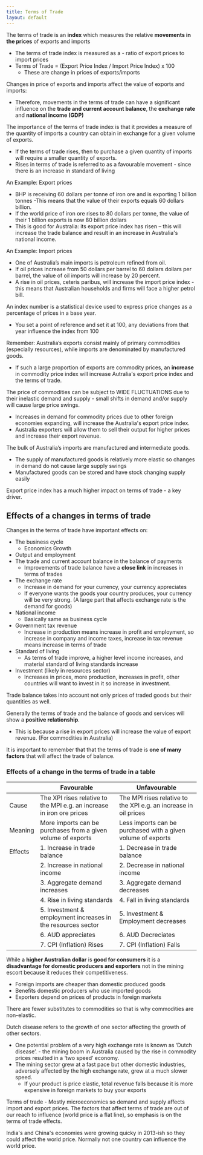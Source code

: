```yaml
---
title: Terms of Trade
layout: default
---
```

The terms of trade is an **index** which measures the relative **movements in the prices** of exports and imports
- The terms of trade index is measured as a  - ratio of export prices to import prices
- Terms of Trade = (Export Price Index / Import Price Index) x 100
	- These are change in prices of exports/imports

Changes in price of exports and imports affect the value of exports and imports:
- Therefore, movements in the terms of trade can have a significant influence on the **trade and current account balance**, the **exchange rate** and **national income (GDP)**

The importance of the terms of trade index is that it provides a measure of the quantity of imports a country can obtain in exchange for a given volume of exports.
- If the terms of trade rises, then to purchase a given quantity of imports will require a smaller quantity of exports.
- Rises in terms of trade is referred to as a favourable movement - since there is an increase in standard of living

An Example: Export prices
- BHP is receiving 60 dollars per tonne of iron ore and is exporting 1 billion tonnes -This means that the value of their exports equals 60 dollars billion.
- If the world price of iron ore rises to 80 dollars per tonne, the value of their 1 billion exports is now 80 billion dollars
- This is good for Australia: its export price index has risen – this will increase the trade balance and result in an increase in Australia's national income.

An Example: Import prices
- One of Australia’s main imports is petroleum refined from oil.
- If oil prices increase from 50 dollars per barrel to 60 dollars dollars per barrel, the value of oil imports will increase by 20 percent.
- A rise in oil prices, ceteris paribus, will increase the import price index - this means that Australian households and firms will face a higher petrol bill.


An index number is a statistical device used to express price changes as a percentage of prices in a base year.
- You set a point of reference and set it at 100, any deviations from that year influence the index from 100

Remember: Australia’s exports consist mainly of primary commodities (especially resources), while imports are denominated by manufactured goods.
- If such a large proportion of exports are commodity prices, an **increase** in commodity price index will increase Autralia's export price index and the terms of trade.

The price of commodities can be subject to WIDE FLUCTUATIONS due to their inelastic demand and supply - small shifts in demand and/or supply will cause large price swings.
- Increases in demand for commodity prices due to other foreign economies expanding, will increase the Australia's export price index.
- Australia exporters will allow them to sell their output for higher prices and increase their export revenue.

The bulk of Australia’s imports are manufactured and intermediate goods.
- The supply of manufactured goods is relatively more elastic so changes in demand do not cause large supply swings
- Manufactured goods can be stored and have stock changing supply easily

Export price index has a much higher impact on terms of trade - a key driver.

## Effects of a changes in terms of trade

Changes in the terms of trade have important effects on:
- The business cycle
	- Economics Growth
- Output and employment
- The trade and current account balance in the balance of payments
	- Improvements of trade balance have a **close link** in increases in terms of trades
- The exchange rate
	- Increase in demand for your currency, your currency appreciates
	- If everyone wants the goods your country produces, your currency will be very strong. (A large part that affects exchange rate is the demand for goods)
- National income
	- Basically same as business cycle
- Government tax revenue
	- Increase in production means increase in profit and employment, so increase in company and income taxes, increase in tax revenue means increase in terms of trade
- Standard of living
	- As terms of trade improve, a higher level income increases, and material standard of living standards increase
- Investment (likely in resources sector)
	- Increases in prices, more production, increases in profit, other countries will want to invest in it so increase in investment.


Trade balance takes into account not only prices of traded goods but their quantities as well.

Generally the terms of trade and the balance of goods and services will show a **positive relationship**.
- This is because a rise in export prices will increase the value of export revenue. (For commodities in Australia)

It is important to remember that that the terms of trade is **one of many factors** that will affect the trade of balance.


### Effects of a change in the terms of trade in a table

|         | Favourable                                                            | Unfavourable                                                     |
| ------- | --------------------------------------------------------------------- | ---------------------------------------------------------------- |
| Cause   | The XPI rises relative to the MPI e.g. an increase in iron ore prices | The MPI rises relative to the XPI e.g. an increase in oil prices |
| Meaning | More imports can be purchases from a given volume of exports          | Less imports can be purchased with a given volume of exports     |
| Effects | 1. Increase in trade balance                                          | 1. Decrease in trade balance                                     |
|         | 2. Increase in national income                                        | 2. Decrease in national income                                   |
|         | 3. Aggregate demand increases                                         | 3. Aggregate demand decreases                                    |
|         | 4. Rise in living standards                                           | 4. Fall in living standards                                      |
|         | 5. Investment & employment increases in the resources sector          | 5. Investment & Employment decreases                             |
|         | 6. AUD appreciates                                                    | 6. AUD Decreciates                                               |
|         | 7. CPI (Inflation) Rises                                              | 7. CPI (Inflation) Falls                                         |

While a **higher Australian dollar** is **good for consumers** it is a **disadvantage for domestic producers and exporters** not in the mining escort because it reduces their competitiveness.
- Foreign imports are cheaper than domestic produced goods
- Benefits domestic producers who use imported goods
- Exporters depend on prices of products in foreign markets

There are fewer substitutes to commodities so that is why commodities are non-elastic.

Dutch disease refers to the growth of one sector affecting the growth of other sectors.
- One potential problem of a very high exchange rate is known as ‘Dutch disease’. - the mining boom in Australia caused by the rise in commodity prices resulted in a ‘two speed’ economy.
- The mining sector grew at a fast pace but other domestic industries, adversely affected by the high exchange rate, grew at a much slower speed.
	- If your product is price elastic, total revenue falls because it is more expensive in foreign markets to buy your exports



Terms of trade - Mostly microeconomics so demand and supply affects import and export prices. The factors that affect terms of trade are out of our reach to influence (world price is a flat line), so emphasis is on the terms of trade effects.

India's and China's economies were growing quicky in 2013-ish so they could affect the world price. Normally not one country can influence the world price.